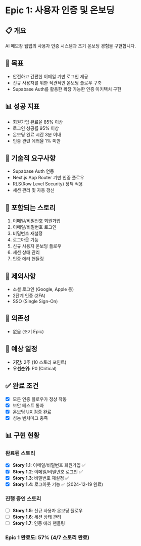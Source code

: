 # Epic 1: 사용자 인증 및 온보딩

## 📋 개요

AI 메모장 웹앱의 사용자 인증 시스템과 초기 온보딩 경험을 구현합니다.

## 🎯 목표

-   안전하고 간편한 이메일 기반 로그인 제공
-   신규 사용자를 위한 직관적인 온보딩 플로우 구축
-   Supabase Auth를 활용한 확장 가능한 인증 아키텍처 구현

## 📊 성공 지표

-   회원가입 완료율 85% 이상
-   로그인 성공률 95% 이상
-   온보딩 완료 시간 3분 이내
-   인증 관련 에러율 1% 미만

## 🔧 기술적 요구사항

-   Supabase Auth 연동
-   Next.js App Router 기반 인증 플로우
-   RLS(Row Level Security) 정책 적용
-   세션 관리 및 자동 갱신

## 📝 포함되는 스토리

1. 이메일/비밀번호 회원가입
2. 이메일/비밀번호 로그인
3. 비밀번호 재설정
4. 로그아웃 기능
5. 신규 사용자 온보딩 플로우
6. 세션 상태 관리
7. 인증 에러 핸들링

## 🚫 제외사항

-   소셜 로그인 (Google, Apple 등)
-   2단계 인증 (2FA)
-   SSO (Single Sign-On)

## 🔗 의존성

-   없음 (초기 Epic)

## 📅 예상 일정

-   **기간:** 2주 (10 스토리 포인트)
-   **우선순위:** P0 (Critical)

## ✅ 완료 조건

-   [x] 모든 인증 플로우가 정상 작동
-   [x] 보안 테스트 통과
-   [x] 온보딩 UX 검증 완료
-   [x] 성능 벤치마크 충족

## 📊 구현 현황

### 완료된 스토리
-   [x] **Story 1.1**: 이메일/비밀번호 회원가입 ✅
-   [x] **Story 1.2**: 이메일/비밀번호 로그인 ✅
-   [x] **Story 1.3**: 비밀번호 재설정 ✅
-   [x] **Story 1.4**: 로그아웃 기능 ✅ (2024-12-19 완료)

### 진행 중인 스토리
-   [ ] **Story 1.5**: 신규 사용자 온보딩 플로우
-   [ ] **Story 1.6**: 세션 상태 관리
-   [ ] **Story 1.7**: 인증 에러 핸들링

### Epic 1 완료도: 57% (4/7 스토리 완료)
